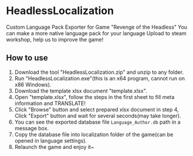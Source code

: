 # HeadlessLocalization
Custom Language Pack Exporter for Game "Revenge of the Headless"
You can make a more native language pack for your language
Upload to steam workshop, help us to improve the game!

## How to use
1. Download the tool "HeadlessLocalization.zip" and unzip to any folder.
2. Run "HeadlessLocalization.exe"(this is an x64 program, cannot run on x86 Windows).
3. Download the template xlsx document "template.xlsx".
4. Open "template.xlsx", follow the steps in the first sheet to fill meta information and TRANSLATE!
5. Click "Browse" button and select prepared xlsx document in step 4, Click "Export" button and wait for several seconds(may take longer).
6. You can see the exported database file `Language_Author.db` path in a message box.
7. Copy the database file into  localization folder of the game(can be opened in language settings).
8. Relaunch the game and enjoy it~